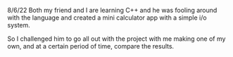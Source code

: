 8/6/22
Both my friend and I are learning C++ and he was fooling around with the language and created a mini calculator app with a simple i/o system.

So I challenged him to go all out with the project with me making one of my own, and at a certain period of time, compare the results.
